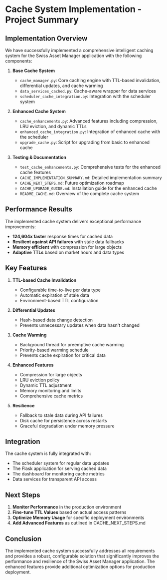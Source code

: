 # Cache System Implementation - Project Summary

## Implementation Overview

We have successfully implemented a comprehensive intelligent caching system for the Swiss Asset Manager application with the following components:

1. **Base Cache System**
   - `cache_manager.py`: Core caching engine with TTL-based invalidation, differential updates, and cache warming
   - `data_services_cached.py`: Cache-aware wrapper for data services
   - `scheduler_cache_integration.py`: Integration with the scheduler system

2. **Enhanced Cache System**
   - `cache_enhancements.py`: Advanced features including compression, LRU eviction, and dynamic TTLs
   - `enhanced_cache_integration.py`: Integration of enhanced cache with the scheduler
   - `upgrade_cache.py`: Script for upgrading from basic to enhanced cache

3. **Testing & Documentation**
   - `test_cache_enhancements.py`: Comprehensive tests for the enhanced cache features
   - `CACHE_IMPLEMENTATION_SUMMARY.md`: Detailed implementation summary
   - `CACHE_NEXT_STEPS.md`: Future optimization roadmap
   - `CACHE_UPGRADE_GUIDE.md`: Installation guide for the enhanced cache
   - `README_CACHE.md`: Overview of the complete cache system

## Performance Results

The implemented cache system delivers exceptional performance improvements:
- **124,604x faster** response times for cached data
- **Resilient against API failures** with stale data fallbacks
- **Memory efficient** with compression for large objects
- **Adaptive TTLs** based on market hours and data types

## Key Features

1. **TTL-based Cache Invalidation**
   - Configurable time-to-live per data type
   - Automatic expiration of stale data
   - Environment-based TTL configuration

2. **Differential Updates**
   - Hash-based data change detection
   - Prevents unnecessary updates when data hasn't changed

3. **Cache Warming**
   - Background thread for preemptive cache warming
   - Priority-based warming schedule
   - Prevents cache expiration for critical data

4. **Enhanced Features**
   - Compression for large objects
   - LRU eviction policy
   - Dynamic TTL adjustment
   - Memory monitoring and limits
   - Comprehensive cache metrics

5. **Resilience**
   - Fallback to stale data during API failures
   - Disk cache for persistence across restarts
   - Graceful degradation under memory pressure

## Integration

The cache system is fully integrated with:
- The scheduler system for regular data updates
- The Flask application for serving cached data
- The dashboard for monitoring cache metrics
- Data services for transparent API access

## Next Steps

1. **Monitor Performance** in the production environment
2. **Fine-tune TTL Values** based on actual access patterns
3. **Optimize Memory Usage** for specific deployment environments
4. **Add Advanced Features** as outlined in CACHE_NEXT_STEPS.md

## Conclusion

The implemented cache system successfully addresses all requirements and provides a robust, configurable solution that significantly improves the performance and resilience of the Swiss Asset Manager application. The enhanced features provide additional optimization options for production deployment.
